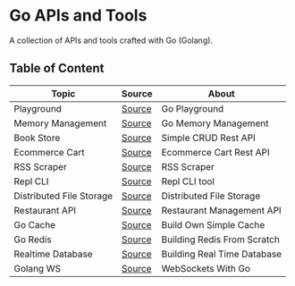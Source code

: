 # Go APIs and Tools

A collection of APIs and tools crafted with Go (Golang).

## Table of Content

| Topic                    | Source                                | About                       |
| ------------------------ | ------------------------------------- | --------------------------- |
| Playground               | [Source](./playground/)               | Go Playground               |
| Memory Management        | [Source](./memory-management)         | Go Memory Management        |
| Book Store               | [Source](./book-store/)               | Simple CRUD Rest API        |
| Ecommerce Cart           | [Source](./ecommerce-cart/)           | Ecommerce Cart Rest API     |
| RSS Scraper              | [Source](./rss-scraper/)              | RSS Scraper                 |
| Repl CLI                 | [Source](./repl-cli/)                 | Repl CLI tool               |
| Distributed File Storage | [Source](./distributed-file-storage/) | Distributed File Storage    |
| Restaurant API           | [Source](./restaurant-api/)           | Restaurant Management API   |
| Go Cache                 | [Source](./go-cache/)                 | Build Own Simple Cache      |
| Go Redis                 | [Source](./redis-from-scratch/)       | Building Redis From Scratch |
| Realtime Database        | [Source](./realtime-database)         | Building Real Time Database |
| Golang WS                | [Source](./go-ws)                     | WebSockets With Go          |
